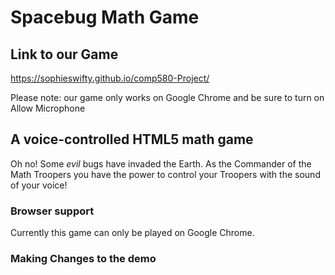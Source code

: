 # Spacebug Math Game


## Link to our Game
https://sophieswifty.github.io/comp580-Project/

Please note: our game only works on Google Chrome and be sure to turn on Allow Microphone

## A voice-controlled HTML5 math game
Oh no! Some *evil* bugs have invaded the Earth. As the Commander of the Math Troopers you have the power to control your Troopers with the sound of your voice!

### Browser support
Currently this game can only be played on Google Chrome.

### Making Changes to the demo
